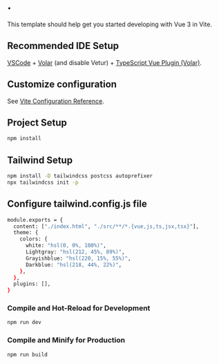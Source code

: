# .

This template should help get you started developing with Vue 3 in Vite.

## Recommended IDE Setup

[VSCode](https://code.visualstudio.com/) + [Volar](https://marketplace.visualstudio.com/items?itemName=Vue.volar) (and disable Vetur) + [TypeScript Vue Plugin (Volar)](https://marketplace.visualstudio.com/items?itemName=Vue.vscode-typescript-vue-plugin).

## Customize configuration

See [Vite Configuration Reference](https://vitejs.dev/config/).

## Project Setup

```sh
npm install
```

## Tailwind Setup

```sh
npm install -D tailwindcss postcss autoprefixer
npx tailwindcss init -p
```

## Configure tailwind.config.js file

```sh
module.exports = {
  content: ["./index.html", "./src/**/*.{vue,js,ts,jsx,tsx}"],
  theme: {
    colors: {
      white: "hsl(0, 0%, 100%)",
      Lightgray: "hsl(212, 45%, 89%)",
      Grayishblue: "hsl(220, 15%, 55%)",
      Darkblue: "hsl(218, 44%, 22%)",
    },
  },
  plugins: [],
}
```

### Compile and Hot-Reload for Development

```sh
npm run dev
```

### Compile and Minify for Production

```sh
npm run build
```
